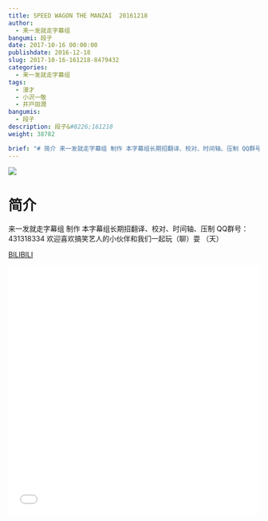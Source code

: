 ```yaml
---
title: SPEED WAGON THE MANZAI  20161218
author: 
  - 来一发就走字幕组
bangumi: 段子
date: 2017-10-16 00:00:00
publishdate: 2016-12-18
slug: 2017-10-16-161218-8479432
categories: 
  - 来一发就走字幕组
tags: 
  - 漫才
  - 小沢一敬
  - 井戸田潤
bangumis: 
  - 段子
description: 段子&#8226;161218
weight: 38782

brief: "# 简介 来一发就走字幕组 制作 本字幕组长期招翻译、校对、时间轴、压制 QQ群号：431318334 欢迎喜欢搞笑艺人的小伙伴和我们一起玩（聊）耍 （天）"
---
```


![](https://i.imgur.com/wnQ8Ca2.jpg)

# 简介  
来一发就走字幕组 制作  本字幕组长期招翻译、校对、时间轴、压制   QQ群号：431318334 欢迎喜欢搞笑艺人的小伙伴和我们一起玩（聊）耍 （天）

  [BILIBILI](https://www.bilibili.com/video/av8479432/)


<div class="vcontainer">  <iframe class='video' src="//www.bilibili.com/blackboard/player.html?aid=8479432" width="100%" height="500" frameborder="0" allowfullscreen="allowfullscreen"></iframe></div>
